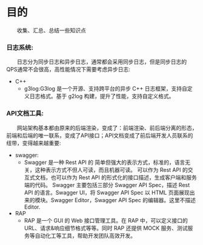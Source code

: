 # 目的
&emsp;&emsp;收集、汇总、总结一些知识点<br/>

### 日志系统:
&emsp;&emsp;日志分为同步日志和异步日志，通常都会采用同步日志，但是同步日志的QPS通常不会很高，高性能情况下需要考虑异步日志:<br/>
   - C++
      - g3log:G3log 是一个开源、支持跨平台的异步 C++ 日志框架，支持自定义日志格式。基于 g2log 构建，提升了性能，支持自定义格式。


### API文档工具:
&emsp;&emsp;网站架构基本都由原来的后端渲染，变成了：前端渲染、前后端分离的形态，前端和后端的唯一联系，变成了API接口；API文档变成了前后端开发人员联系的纽带，变得越来越重要:<br/>
   - swagger:
      - Swagger 是一种 Rest API 的 简单但强大的表示方式，标准的，语言无关，这种表示方式不但人可读，而且机器可读。 可以作为 Rest API 的交互式文档，也可以作为 Rest API 的形式化的接口描述，生成客户端和服务端的代码。 Swagger 主要包括三部分 Swagger API Spec，描述 Rest API 的语言。Swagger UI，将 Swagger API Spec 以 HTML 页面展现出来的模块。Swagger Editor，Swagger API Spec 的编辑器。这里不描述 Editor.<br/>
   - RAP 
      - RAP 是一个 GUI 的 Web 接口管理工具。在 RAP 中，可以定义接口的 URL、请求&响应细节格式等等。同时 RAP 还提供 MOCK 服务、测试服务等自动化工等工具，帮助开发团队高效开发。
